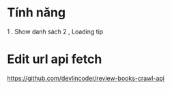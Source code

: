 # Tính năng
1 . Show danh sách 
2 , Loading tip

# Edit url api fetch 
https://github.com/devlincoder/review-books-crawl-api
